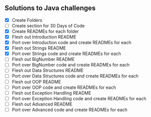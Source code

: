 ## Solutions to Java challenges

- [x] Create Folders
- [ ] Create section for 30 Days of Code
- [x] Create READMEs for each folder
- [x] Flesh out Introduction README
- [X] Port over Introduction code and create READMEs for each
- [X] Flesh out Strings README
- [X] Port over Strings code and create READMEs for each
- [ ] Flesh out BigNumber README
- [ ] Port over BigNumber code and create READMEs for each
- [ ] Flesh out Data Structures README
- [ ] Port over Data Structures code and create READMEs for each
- [ ] Flesh out OOP README
- [ ] Port over OOP code and create READMEs for each
- [ ] Flesh out Exception Handling README
- [ ] Port over Exception Handling code and create READMEs for each
- [ ] Flesh out Advanced README
- [ ] Port over Advanced code and create READMEs for each
